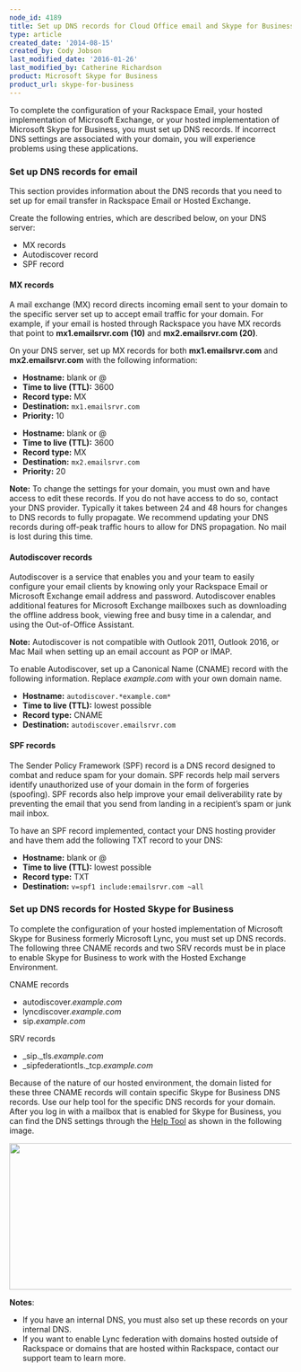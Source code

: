 ```yaml
---
node_id: 4189
title: Set up DNS records for Cloud Office email and Skype for Business
type: article
created_date: '2014-08-15'
created_by: Cody Jobson
last_modified_date: '2016-01-26'
last_modified_by: Catherine Richardson
product: Microsoft Skype for Business
product_url: skype-for-business
---
```


To complete the configuration of your Rackspace Email, your hosted
implementation of Microsoft Exchange, or your hosted implementation of
Microsoft Skype for Business, you must set up DNS records. If incorrect
DNS settings are associated with your domain, you will experience
problems using these applications.

### Set up DNS records for email

This section provides information about the DNS records that you need to
set up for email transfer in Rackspace Email or Hosted Exchange.

Create the following entries, which are described below, on your DNS server:

-   MX records
-   Autodiscover record
-   SPF record

#### **MX records**

A mail exchange (MX) record directs incoming email sent to your domain
to the specific server set up to accept email traffic for your domain.
For example, if your email is hosted through Rackspace you have MX
records that point to **mx1.emailsrvr.com (10)** and **mx2.emailsrvr.com
(20)**.

On your DNS server, set up MX records for both **mx1.emailsrvr.com** and
**mx2.emailsrvr.com** with the following information:

-   **Hostname:** blank or @
-   **Time to live (TTL):** 3600
-   **Record type:** MX
-   **Destination:** `mx1.emailsrvr.com`
-   **Priority:** 10

<!-- -->

-   **Hostname:** blank or @
-   **Time to live (TTL):** 3600
-   **Record type:** MX
-   **Destination:** `mx2.emailsrvr.com`
-   **Priority:** 20

<!-- -->

**Note:** To change the settings for your domain, you must own and have
access to edit these records. If you do not have access to do so,
contact your DNS provider. Typically it takes between 24 and 48 hours
for changes to DNS records to fully propagate. We recommend updating
your DNS records during off-peak traffic hours to allow for DNS
propagation. No mail is lost during this time.

#### **Autodiscover records**

Autodiscover is a service that enables you and your team to easily
configure your email clients by knowing only your Rackspace Email or
Microsoft Exchange email address and password. Autodiscover enables
additional features for Microsoft Exchange mailboxes such as downloading
the offline address book, viewing free and busy time in a calendar, and
using the Out-of-Office Assistant.

**Note:** Autodiscover is not compatible with Outlook 2011, Outlook
2016, or Mac Mail when setting up an email account as POP or IMAP.

To enable Autodiscover, set up a Canonical Name (CNAME) record with the
following information.
Replace *example.com* with your own domain name.

-   **Hostname:** `autodiscover.*example.com*`
-   **Time to live (TTL):** lowest possible
-   **Record type:** CNAME
-   **Destination:** `autodiscover.emailsrvr.com`

#### **SPF records**

The Sender Policy Framework (SPF) record is a DNS record designed to
combat and reduce spam for your domain. SPF records help mail servers
identify unauthorized use of your domain in the form of forgeries
(spoofing). SPF records also help improve your email deliverability rate
by preventing the email that you send from landing in a recipient&rsquo;s spam
or junk mail inbox.

To have an SPF record implemented, contact your DNS hosting provider and
have them add the following TXT record to your DNS:

-   **Hostname:** blank or @
-   **Time to live (TTL):** lowest possible
-   **Record type:** TXT
-   **Destination:** `v=spf1 include:emailsrvr.com ~all`

### **Set up DNS records for Hosted Skype for Business** ###

To complete the configuration of your hosted implementation of Microsoft
Skype for Business formerly Microsoft Lync, you must set up DNS records.
The following three CNAME records and two SRV records must be in place
to enable Skype for Business to work with the Hosted Exchange
Environment.

CNAME records

-   autodiscover.*example.com*
-   lyncdiscover.*example.com*
-   sip.*example.com*

SRV records

-   \_sip.\_tls.*example.com*
-   \_sipfederationtls.\_tcp.*example.com*

Because of the nature of our hosted environment, the domain listed for
these three CNAME records will contain specific Skype for Business DNS
records. Use our help tool for the specific DNS records for your domain.
After you log in with a mailbox that is enabled for Skype for Business,
you can find the DNS settings through the [Help
Tool](https://emailhelp.rackspace.com/) as shown in the following image.

<img src="https://8026b2e3760e2433679c-fffceaebb8c6ee053c935e8915a3fbe7.ssl.cf2.rackcdn.com/field/image/SkypeforBusinessa.png" width="656" height="261" />

**Notes**:

-   If you have an internal DNS, you must also set up these records on
    your internal DNS.
-   If you want to enable Lync federation with domains hosted outside of
    Rackspace or domains that are hosted within Rackspace, contact our
    support team to learn more.


